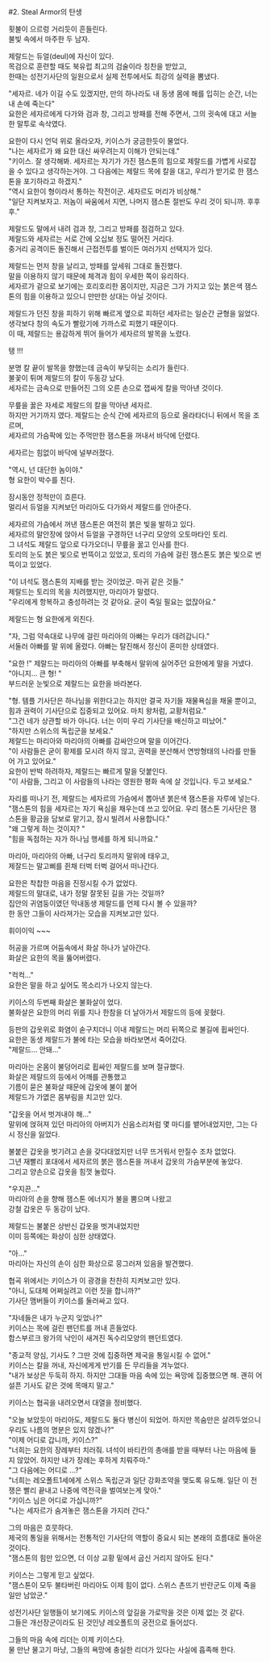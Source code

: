 
#2. Steal Armor의 탄생<br>

횟불이 으르렁 거리듯이 흔들린다. <br>
불빛 속에서 마주한 두 남자. <br>

제랄드는 듀얼(deul)에 자신이 있다.<br>
목검으로 훈련할 때도 북유럽 최고의 검술이라 칭찬을 받았고,<br>
한때는 성전기사단의 일원으로서 실제 전투에서도 최강의 실력을 뽐냈다.<br>

"세자르. 네가 이길 수도 있겠지만, 만의 하나라도 내 동생 몸에 해를 입히는 순간, 너는 내 손에 죽는다"<br>
요한은 세자르에게 다가와 검과 창, 그리고 방패를 전해 주면서, 그의 귓속에 대고 서늘한 말투로 속삭였다.<br>

요한이 다시 언덕 위로 올라오자, 키이스가 궁금한듯이 물었다. <br>
"나는 세자르가 왜 요한 대신 싸우려는지 이해가 안되는데." <br>
"키이스. 잘 생각해봐. 세자르는 자기가 가진 잼스톤의 힘으로 제랄드를 가볍게 사로잡을 수 있다고 생각하는거야. 그 다음에는 제랄드 목에 칼을 대고, 우리가 받기로 한 잼스톤을 포기하라고 하겠지." <br>
"역시 요한이 형이라서 통하는 작전이군. 세자르도 머리가 비상해."<br>
"일단 지켜보자고. 저놈이 싸움에서 지면, 나머지 잼스톤 절반도 우리 것이 되니까. 후후후." <br>

제랄드도 말에서 내려 검과 창, 그리고 방패를 점검하고 있다.<br>
제랄드와 세자르는 서로 간에 오십보 정도 떨어진 거리다.<br>
중거리 공격이든 돌진해서 근접전투를 벌이든 여러가지 선택지가 있다.<br>

제랄드는 먼저 창을 날리고, 방패를 앞세워 그대로 돌진했다.<br>
말을 이용하지 않기 때문에 체격과 힘이 우세한 쪽이 유리하다.<br>
세자르가 겉으로 보기에는 호리호리한 몸이지만, 지금은 그가 가지고 있는 붉은색 잼스톤의 힘을 이용하고 있으니 만만한 상대는 아닐 것이다.<br>

제랄드가 던진 창을 피하기 위해 빠르게 옆으로 피하던 세자르는 일순간 균형을 잃었다.<br>
생각보다 창의 속도가 빨랐기에 가까스로 피했기 때문이다. <br>
이 때, 제랄드는 용감하게 뛰어 들어가 세자르의 발목을 노렸다.<br>

탱 !!!<br>

분명 칼 끝이 발목을 향했는데 금속이 부딪히는 소리가 들린다.<br>
불꽃이 튀며 제랄드의 칼이 두동강 났다.<br>
세자르는 금속으로 만들어진 그의 오른 손으로 잽싸게 칼을 막아낸 것이다.<br>

무릎을 꿇은 자세로 제랄드의 칼을 막아낸 세자르.<br>
하지만 거기까지 였다. 
제랄드는 순식 간에 세자르의 등으로 올라타더니 뒤에서 목을 조르며,<br>
세자르의 가슴팍에 있는 주먹만한 잼스톤을 꺼내서 바닥에 던렸다.<br>

세자르는 힘없이 바닥에 널부러졌다.<br>

"역시, 넌 대단한 놈이야."<br>
형 요한이 박수를 친다.<br>

잠시동안 정적만이 흐른다.<br>
멀리서 듀얼을 지켜보던 마리아도 다가와서 제랄드를 안아준다.<br>

세자르의 가슴에서 꺼낸 잼스톤은 여전히 붉은 빛을 발하고 있다.<br>
세자르의 말안장에 앉아서 듀얼을 구경하던 너구리 모양의 오토마타인 토리.<br>
그 녀석도 제랄드 앞으로 다가오더니 무릎을 꿇고 인사를 한다.<br>
토리의 눈도 붉은 빛으로 번뜩이고 있었고, 토리의 가슴에 걸린 잼스톤도 붉은 빛으로 번뜩이고 있었다.<br>

"이 녀석도 잼스톤의 지배를 받는 것이었군. 마귀 같은 것들." <br>
제랄드는 토리의 목을 치려했지만, 마리아가 말렸다.<br>
"우리에게 항복하고 충성하려는 것 같아요. 굳이 죽일 필요는 없잖아요."<br>

제랄드는 형 요한에게 외친다.<br>

"자, 그럼 약속대로 나무에 걸린 마리아의 아빠는 우리가 데려갑니다."<br>
서둘러 아빠를 말 위에 올렸다. 아빠는 탈진해서 정신이 혼미한 상태였다.<br>

"요한 !" 
제랄드는 마리아의 아빠를 부축해서 말위에 실어주던 요한에게 말을 거넸다.<br>
"아니지... 큰 형! "<br>
부드러운 눈빛으로 제랄드는 요한을 바라본다.<br>

"형. 템플 기사단은 하나님을 위한다고는 하지만 결국 자기들 재물욕심을 채울 뿐이고, 힘과 권력이 기사단으로 집중되고 있어요. 마치 왕처럼, 교황처럼요."<br>
"그건 네가 상관할 바가 아니다. 너는 이미 우리 기사단을 배신하고 떠났어."<br>
"하지만 스위스의 독립군을 보세요." <br>
제랄드는 마리아와 마리아의 아빠를 감싸안으며 말을 이어간다. <br>
"이 사람들은 굳이 황제를 모시려 하지 않고, 권력을 분산해서 연방형태의 나라를 만들어 가고 있어요."<br>
요한이 반박 하려하자, 제랄드는 빠르게 말을 덧붙인다. <br>
"이 사람들, 그리고 이 사람들의 나라는 영원한 평화 속에 살 것입니다. 두고 보세요." <br>

자리를 떠나기 전, 제랄드는 세자르의 가슴에서 뽑아낸 붉은색 잼스톤을 자루에 넣는다. <br>
"잼스톤의 힘을 세자르는 자기 욕심을 채우는데 쓰고 있어요. 우리 잼스톤 기사단은 잼스톤을 황금을 담보로 맡기고, 잠시 빌려서 사용합니다." <br>
"왜 그렇게 하는 것이지? " <br>
"힘을 독점하는 자가 하나님 행세를 하게 되니까요."<br>

마리아, 마리아의 아빠, 너구리 토리까지 말위에 태우고,<br>
제잘드는 말고삐를 쥔채 터벅 터벅 걸어서 떠나간다. <br>

요한은 착찹한 마음을 진정시킬 수가 없었다.<br>
제랄드의 말대로, 내가 정말 잘못된 길을 가는 것일까? <br>
집안의 귀염둥이였던 막내동생 제랄드를 언제 다시 볼 수 있을까?<br>
한 동안 그들이 사라져가는 모습을 지켜보고만 있다.<br>

휘이이익 ~~~ <br>

허공을 가르며 어둠속에서 화살 하나가 날아간다. <br>
화살은 요한의 목을 뚫어버렸다. <br>

"컥컥..." <br>
요한은 말을 하고 싶어도 목소리가 나오지 않는다. <br>

키이스의 두번째 화살은 불화살이 었다. <br>
불화살은 요한의 머리 위를 지나 한참을 더 날아가서 제랄드의 등에 꽂혔다. <br>

등판의 갑옷위로 화염이 솓구치더니 이내 제랄드는 머리 뒤쪽으로 불길에 휩싸인다. <br>
요한은 동생 제랄드가 불에 타는 모습을 바라보면서 죽어갔다.<br>
"제랄드... 안돼..."<br>

마리아는 온몸이 불덩어리로 휩싸인 제랄드를 보며 절규했다.<br>
화살은 제랄드의 등에서 어깨를 관통했고<br>
기름이 묻은 불화살 때문에 갑옷에 불이 붙어<br>
제랄드가 가엾은 몸부림을 치고만 있다.<br>

"갑옷을 어서 벗겨내야 해..."<br>
말위에 얹혀져 있던 마리아의 아버지가 신음소리처럼 몇 마디를 뱉어내었지만, 그는 다시 정신을 잃었다.<br>

불붙은 갑옷을 벗기려고 손을 갖다대었지만 너무 뜨거워서 만질수 조차 없었다.<br>
그년 재빨리 포대에서 세자르의 붉은 잼스톤을 꺼내서 갑옷의 가슴부분에 놓았다. <br>
그리고 양손으로 갑옷을 힘껏 눌렀다. <br>

"우지끈..."<br>
마리아의 손을 향해 잼스톤 에너지가 불을 뿜으며 나왔고<br>
강철 갑옷은 두 동강이 났다.<br>

제랄드는 불붙은 상반신 갑옷을 벗겨내었지만<br>
이미 등쪽에는 화상이 심한 상태였다.<br>

"아..."<br>
마리아는 자신의 손이 심한 화상으로 뭉그러져 있음을 발견했다.<br>

협곡 위에서는 키이스가 이 광경을 찬찬히 지켜보고만 있다.<br>
"아니, 도대체 어쩌실려고 이런 짓을 합니까?"<br>
기사단 맴버들이 키이스를 둘러싸고 있다.<br>

"자네들은 내가 누군지 잊었나?"<br>
키이스는 목에 걸린 팬던트를 꺼내 흔들었다.<br>
합스부르크 왕가의 낙인이 새겨진 독수리모양의 팬던트였다.<br>

"종교적 양심, 기사도 ? 그딴 것에 집중하면 제국을 통일시킬 수 없어."<br>
키이스는 칼을 꺼내, 자신에게게 반기를 든 무리들을 겨누었다.<br>
"내가 보상은 두둑히 하지. 하지만 그대들 마음 속에 있는 욕망에 집중했으면 해. 괜히 어설픈 기사도 같은 것에 목매지 말고."<br>

키이스는 협곡을 내려오면서 대열을 정비했다.<br>

"오늘 보았듯이 마리아도, 제랄드도 둘다 병신이 되었어. 하지만 목숨만은 살려두었으니 우리도 나름의 명분은 있지 않겠나?"<br>
"이제 어디로 갑니까, 키이스?"<br>
"너희는 요한의 장례부터 치러줘. 녀석이 바티칸의 총애를 받을 때부터 나는 마음에 들지 않았어. 하지만 내가 장례는 후하게 치뤄주마."<br>
"그 다음에는 어디로 ...?"<br>
"너희는 레오폴트1세에게 스위스 독립군과 일단 강화조약을 맺도록 유도해. 일단 이 전쟁은 빨리 끝내고 나중에 역전극을 벌여보는게 맞아."<br>
"키이스 님은 어디로 가십니까?" <br>
"나는 세자르가 숨겨놓은 잼스톤을 가지러 간다." <br>

그의 마음은 흐뭇하다. <br> 
제국의 통일을 위해서는 전통적인 기사단의 역할이 중요시 되는 본래의 흐름대로 돌아온 것이다.<br>
"잼스톤의 힘만 있으면, 더 이상 교황 밑에서 굽신 거리지 않아도 된다." <br>

키이스는 그렇게 믿고 싶었다.<br>
"잼스톤이 모두 불타버린 마리아도 이제 힘이 없다. 스위스 촌뜨기 반란군도 이제 죽을 일만 남았군."<br>

성전기사단 일행들이 보기에도 키이스의 앞길을 가로막을 것은 이제 없는 것 같다. <br>
그들은 개선장군이라도 된 것인냥 레오폴트의 궁전으로 들어섰다. <br>

그들의 마음 속에 리더는 이제 키이스다.<br>
물 만난 물고기 마냥, 그들의 욕망에 충실한 리더가 있다는 사실에 흡족해 한다. <br>